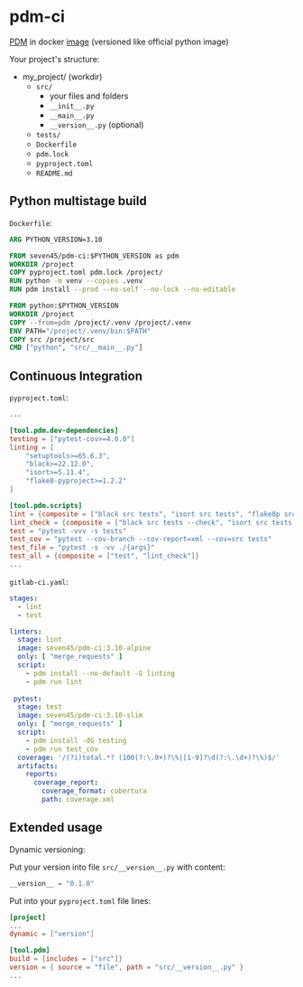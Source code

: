 # pdm-ci

[PDM](https://github.com/pdm-project/pdm) in docker [image](https://hub.docker.com/r/seven45/pdm-ci) (versioned like official python image)

Your project's structure:
- my_project/ (workdir)
  - `src/`
    - your files and folders
    - `__init__.py`
    - `__main__.py`
    - `__version__.py` (optional)
  - `tests/`
  - `Dockerfile`
  - `pdm.lock`
  - `pyproject.toml`
  - `README.md`

## Python multistage build

`Dockerfile`:

```dockerfile
ARG PYTHON_VERSION=3.10

FROM seven45/pdm-ci:$PYTHON_VERSION as pdm
WORKDIR /project
COPY pyproject.toml pdm.lock /project/
RUN python -m venv --copies .venv
RUN pdm install --prod --no-self --no-lock --no-editable

FROM python:$PYTHON_VERSION
WORKDIR /project
COPY --from=pdm /project/.venv /project/.venv
ENV PATH="/project/.venv/bin:$PATH"
COPY src /project/src
CMD ["python", "src/__main__.py"]
```

## Continuous Integration

`pyproject.toml`:

```toml
...

[tool.pdm.dev-dependencies]
testing = ["pytest-cov>=4.0.0"]
linting = [
    "setuptools>=65.6.3",
    "black>=22.12.0",
    "isort>=5.11.4",
    "flake8-pyproject>=1.2.2"
]

[tool.pdm.scripts]
lint = {composite = ["black src tests", "isort src tests", "flake8p src tests"]}
lint_check = {composite = ["black src tests --check", "isort src tests --check-only", "flake8p src tests"]}
test = "pytest -vvv -s tests"
test_cov = "pytest --cov-branch --cov-report=xml --cov=src tests"
test_file = "pytest -s -vv ./{args}"
test_all = {composite = ["test", "lint_check"]}
...
```

`gitlab-ci.yaml`:

```yaml
stages:
  - lint
  - test

linters:
  stage: lint
  image: seven45/pdm-ci:3.10-alpine
  only: [ "merge_requests" ]
  script:
    - pdm install --no-default -G linting
    - pdm run lint
 
 pytest:
  stage: test
  image: seven45/pdm-ci:3.10-slim
  only: [ "merge_requests" ]
  script:
    - pdm install -dG testing
    - pdm run test_cov
  coverage: '/(?i)total.*? (100(?:\.0+)?\%|[1-9]?\d(?:\.\d+)?\%)$/'
  artifacts:
    reports:
      coverage_report:
        coverage_format: cobertura
        path: coverage.xml
```


## Extended usage

Dynamic versioning:

Put your version into file `src/__version__.py` with content: 
```python
__version__ = "0.1.0"

```

Put into your `pyproject.toml` file lines:

```toml
[project]
...
dynamic = ["version"]

[tool.pdm]
build = {includes = ["src"]}
version = { source = "file", path = "src/__version__.py" }
...
```
